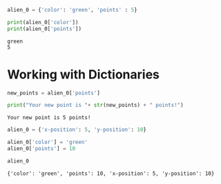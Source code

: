 

```python
alien_0 = {'color': 'green', 'points' : 5}
```


```python
print(alien_0['color'])
print(alien_0['points'])
```

    green
    5
    

# Working with Dictionaries


```python
new_points = alien_0['points']
```


```python
print("Your new point is "+ str(new_points) + " points!")
```

    Your new point is 5 points!
    


```python
alien_0 = {'x-position': 5, 'y-position': 10}
```


```python
alien_0['color'] = 'green'
alien_0['points'] = 10
```


```python
alien_0
```




    {'color': 'green', 'points': 10, 'x-position': 5, 'y-position': 10}




```python

```

